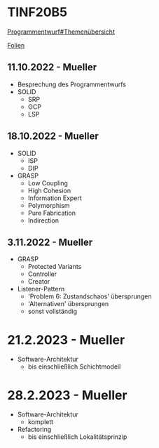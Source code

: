 # TINF20B5

[Programmentwurf#Themenübersicht](Programmentwurf/Themen.md)

[Folien](Folien/)

## 11.10.2022 - Mueller

- Besprechung des Programmentwurfs
- SOLID
  - SRP
  - OCP
  - LSP

## 18.10.2022 - Mueller

- SOLID
  - ISP
  - DIP
- GRASP
  - Low Coupling
  - High Cohesion
  - Information Expert
  - Polymorphism
  - Pure Fabrication
  - Indirection

## 3.11.2022 - Mueller
- GRASP
  - Protected Variants
  - Controller
  - Creator
- Listener-Pattern
  - 'Problem 6: Zustandschaos' übersprungen
  - 'Alternativen' übersprungen
  - sonst vollständig

# 21.2.2023 - Mueller
- Software-Architektur
  - bis einschließlich Schichtmodell

# 28.2.2023 - Mueller
- Software-Architektur
  - komplett
- Refactoring
  - bis einschließlich Lokalitätsprinzip
